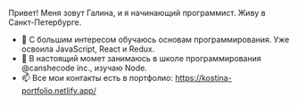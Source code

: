 Привет! Меня зовут Галина, и я начинающий программист.  Живу в Санкт-Петербурге.
- 👀 С большим интересом обучаюсь основам программирования. Уже освоила JavaScript, React и Redux.
- 🌱 В настоящий момет занимаюсь в школе программирования @canshecode inc., изучаю Nodе.
- 📫 Все мои контакты есть в портфолио:  https://kostina-portfolio.netlify.app/


